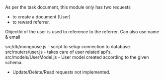 As per the task document, this module only has two requests

- to create a document (User)
- to reward referrer.

ObjectId of the user is used to reference to the referrer. Can also use name & email

src/db/mongoose.js - script to setup connection to database.
src/routers/user.js - takes care of user related api's.
src/models/UserModel.js - User model created according to the given schema.

- Update/Delete/Read requests not implemented.
